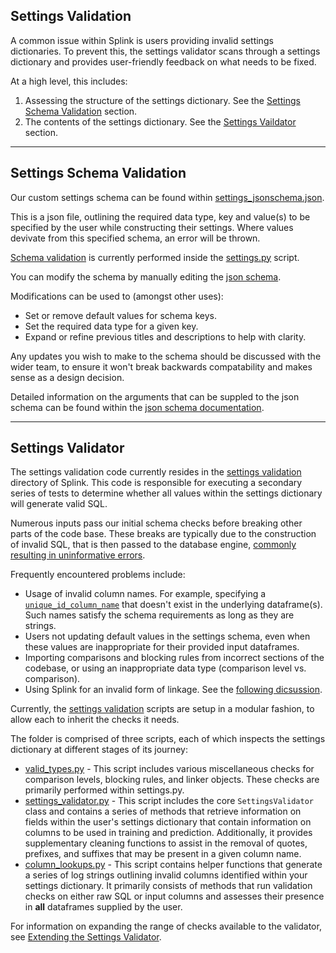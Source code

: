 ## Settings Validation

A common issue within Splink is users providing invalid settings dictionaries. To prevent this, the settings validator scans through a settings dictionary and provides user-friendly feedback on what needs to be fixed.

At a high level, this includes:

1. Assessing the structure of the settings dictionary. See the [Settings Schema Validation](#settings-schema-validation) section.
2. The contents of the settings dictionary. See the [Settings Vaildator](#settings-validator) section.

<hr>

## Settings Schema Validation

Our custom settings schema can be found within [settings_jsonschema.json](https://github.com/moj-analytical-services/splink/blob/master/splink/files/settings_jsonschema.json).

This is a json file, outlining the required data type, key and value(s) to be specified by the user while constructing their settings. Where values devivate from this specified schema, an error will be thrown.

[Schema validation](https://github.com/moj-analytical-services/splink/blob/master/splink/validate_jsonschema.py) is currently performed inside the [settings.py](https://github.com/moj-analytical-services/splink/blob/master/splink/settings.py#L44C17-L44C17) script.

You can modify the schema by manually editing the [json schema](https://github.com/moj-analytical-services/splink/blob/master/splink/files/settings_jsonschema.json).

Modifications can be used to (amongst other uses):

* Set or remove default values for schema keys.
* Set the required data type for a given key.
* Expand or refine previous titles and descriptions to help with clarity.

Any updates you wish to make to the schema should be discussed with the wider team, to ensure it won't break backwards compatability and makes sense as a design decision.

Detailed information on the arguments that can be suppled to the json schema can be found within the [json schema documentation](https://json-schema.org/learn/getting-started-step-by-step).

<hr>

## Settings Validator

The settings validation code currently resides in the [settings validation](https://github.com/moj-analytical-services/splink/tree/32e66db1c8c0bed54682daf9a6fea8ef4ed79ab4/splink/settings_validation) directory of Splink. This code is responsible for executing a secondary series of tests to determine whether all values within the settings dictionary will generate valid SQL.

Numerous inputs pass our initial schema checks before breaking other parts of the code base. These breaks are typically due to the construction of invalid SQL, that is then passed to the database engine, [commonly resulting in uninformative errors](https://github.com/moj-analytical-services/splink/issues/1362).

Frequently encountered problems include:

* Usage of invalid column names. For example, specifying a [`unique_id_column_name`](https://github.com/moj-analytical-services/splink/blob/settings_validation_docs/splink/files/settings_jsonschema.json#L61) that doesn't exist in the underlying dataframe(s). Such names satisfy the schema requirements as long as they are strings.
* Users not updating default values in the settings schema, even when these values are inappropriate for their provided input dataframes.
* Importing comparisons and blocking rules from incorrect sections of the codebase, or using an inappropriate data type (comparison level vs. comparison).
* Using Splink for an invalid form of linkage. See the [following dicsussion](https://github.com/moj-analytical-services/splink/issues/1362).

Currently, the [settings validation](https://github.com/moj-analytical-services/splink/tree/32e66db1c8c0bed54682daf9a6fea8ef4ed79ab4/splink/settings_validation) scripts are setup in a modular fashion, to allow each to inherit the checks it needs.

The folder is comprised of three scripts, each of which inspects the settings dictionary at different stages of its journey:

* [valid_types.py](https://github.com/moj-analytical-services/splink/blob/32e66db1c8c0bed54682daf9a6fea8ef4ed79ab4/splink/settings_validation/valid_types.py) - This script includes various miscellaneous checks for comparison levels, blocking rules, and linker objects. These checks are primarily performed within settings.py.
* [settings_validator.py](https://github.com/moj-analytical-services/splink/blob/32e66db1c8c0bed54682daf9a6fea8ef4ed79ab4/splink/settings_validation/settings_validator.py) - This script includes the core `SettingsValidator` class and contains a series of methods that retrieve information on fields within the user's settings dictionary that contain information on columns to be used in training and prediction. Additionally, it provides supplementary cleaning functions to assist in the removal of quotes, prefixes, and suffixes that may be present in a given column name.
* [column_lookups.py](https://github.com/moj-analytical-services/splink/blob/32e66db1c8c0bed54682daf9a6fea8ef4ed79ab4/splink/settings_validation/column_lookups.py) - This script contains helper functions that generate a series of log strings outlining invalid columns identified within your settings dictionary. It primarily consists of methods that run validation checks on either raw SQL or input columns and assesses their presence in **all** dataframes supplied by the user.

For information on expanding the range of checks available to the validator, see [Extending the Settings Validator](./extending_settings_validator.md).
